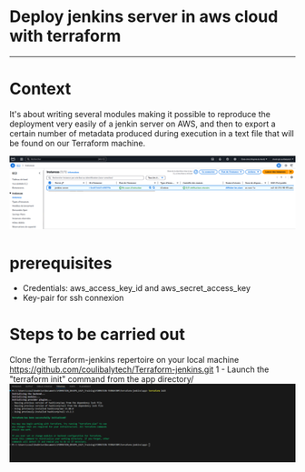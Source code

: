 # Deploy jenkins server in aws cloud with terraform

---

# Context

It's about writing several modules making it possible to reproduce the deployment very easily of a jenkin server on AWS, and then to export a certain number of metadata produced during execution in a text file that will be found on our Terraform machine.

**![Jenkins server](/Capute-deploy-jenkins.png)**

# prerequisites
 - Credentials: aws_access_key_id and aws_secret_access_key
 - Key-pair for ssh connexion 

 
# Steps to be carried out
Clone the Terraform-jenkins repertoire on your local machine https://github.com/coulibalytech/Terraform-jenkins.git
1 - Launch the "terraform init" command from the app directory/
    **![Terraform init](/screents/Terraform-init.png)**

